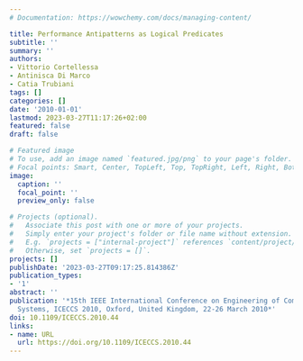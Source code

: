 ```yaml
---
# Documentation: https://wowchemy.com/docs/managing-content/

title: Performance Antipatterns as Logical Predicates
subtitle: ''
summary: ''
authors:
- Vittorio Cortellessa
- Antinisca Di Marco
- Catia Trubiani
tags: []
categories: []
date: '2010-01-01'
lastmod: 2023-03-27T11:17:26+02:00
featured: false
draft: false

# Featured image
# To use, add an image named `featured.jpg/png` to your page's folder.
# Focal points: Smart, Center, TopLeft, Top, TopRight, Left, Right, BottomLeft, Bottom, BottomRight.
image:
  caption: ''
  focal_point: ''
  preview_only: false

# Projects (optional).
#   Associate this post with one or more of your projects.
#   Simply enter your project's folder or file name without extension.
#   E.g. `projects = ["internal-project"]` references `content/project/deep-learning/index.md`.
#   Otherwise, set `projects = []`.
projects: []
publishDate: '2023-03-27T09:17:25.814386Z'
publication_types:
- '1'
abstract: ''
publication: '*15th IEEE International Conference on Engineering of Complex Computer
  Systems, ICECCS 2010, Oxford, United Kingdom, 22-26 March 2010*'
doi: 10.1109/ICECCS.2010.44
links:
- name: URL
  url: https://doi.org/10.1109/ICECCS.2010.44
---
```


